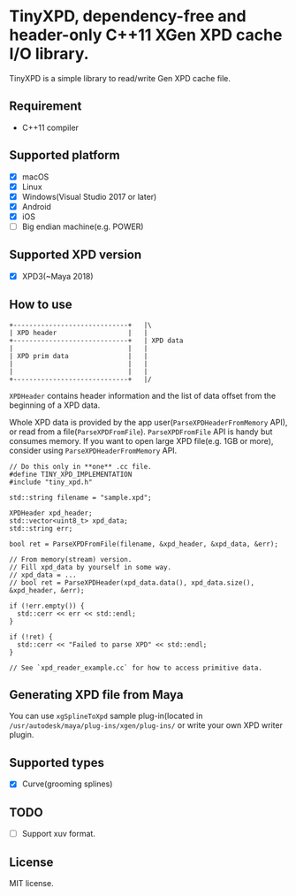 # TinyXPD, dependency-free and header-only C++11 XGen XPD cache  I/O library.

TinyXPD is a simple library to read/write Gen XPD cache file.

## Requirement

* C++11 compiler

## Supported platform

* [x] macOS
* [x] Linux
* [x] Windows(Visual Studio 2017 or later)
* [x] Android
* [x] iOS
* [ ] Big endian machine(e.g. POWER)

## Supported XPD version

* [x] XPD3(~Maya 2018)

## How to use

```
+-----------------------------+   |\
| XPD header                  |   |
+-----------------------------+   | XPD data
|                             |   |
| XPD prim data               |   |
|                             |   |
|                             |   |
+-----------------------------+   |/
```

`XPDHeader` contains header information and the list of data offset from the beginning of a XPD data.

Whole XPD data is provided by the app user(`ParseXPDHeaderFromMemory` API), or read from a file(`ParseXPDFromFile`).
`ParseXPDFromFile` API is handy but consumes memory.
If you want to open large XPD file(e.g. 1GB or more), consider using `ParseXPDHeaderFromMemory` API.

```
// Do this only in **one** .cc file.
#define TINY_XPD_IMPLEMENTATION
#include "tiny_xpd.h"

std::string filename = "sample.xpd";

XPDHeader xpd_header;
std::vector<uint8_t> xpd_data;
std::string err;

bool ret = ParseXPDFromFile(filename, &xpd_header, &xpd_data, &err);

// From memory(stream) version.
// Fill xpd_data by yourself in some way.
// xpd_data = ...
// bool ret = ParseXPDHeader(xpd_data.data(), xpd_data.size(), &xpd_header, &err);

if (!err.empty()) {
  std::cerr << err << std::endl;
}

if (!ret) {
  std::cerr << "Failed to parse XPD" << std::endl;
}

// See `xpd_reader_example.cc` for how to access primitive data.
```

## Generating XPD file from Maya

You can use `xgSplineToXpd` sample plug-in(located in `/usr/autodesk/maya/plug-ins/xgen/plug-ins/` or write your own XPD writer plugin.

## Supported types

* [x] Curve(grooming splines)

## TODO

* [ ] Support xuv format.


## License

MIT license.
